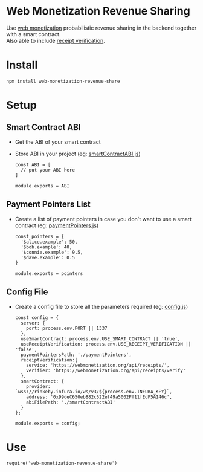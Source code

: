 # Web Monetization Revenue Sharing

Use [web monetization](https://webmonetization.org) probabilistic revenue sharing in the backend together with a smart contract. <br>
Also able to include [receipt verification](https://webmonetization.org/docs/receipt-verifier).

# Install
    
    npm install web-monetization-revenue-share

# Setup

## Smart Contract ABI
  - Get the ABI of your smart contract
  - Store ABI in your project (eg: [smartContractABI.js](https://github.com/Vivid-IOV-Labs/web-monetization-revenue-share/blob/master/smartContractABI.example.js))

        const ABI = [
          // put your ABI here
        ]

        module.exports = ABI    

## Payment Pointers List
  - Create a list of payment pointers in case you don't want to use a smart contract (eg: [paymentPointers.js](https://github.com/Vivid-IOV-Labs/web-monetization-revenue-share/blob/master/paymentPointers.js))

        const pointers = {
          '$alice.example': 50,
          '$bob.example': 40,
          '$connie.example': 9.5,
          '$dave.example': 0.5
        }

        module.exports = pointers

## Config File
  - Create a config file to store all the parameters required (eg: [config.js](https://github.com/Vivid-IOV-Labs/web-monetization-revenue-share/blob/master/config.example.js))

        const config = {
          server: {
            port: process.env.PORT || 1337
          },
          useSmartContract: process.env.USE_SMART_CONTRACT || 'true',
          useReceiptVerification: process.env.USE_RECEIPT_VERIFICATION || 'false',
          paymentPointersPath: './paymentPointers',
          receiptVerification:{ 
            service: 'https://webmonetization.org/api/receipts/',
            verifier: 'https://webmonetization.org/api/receipts/verify'
          },
          smartContract: {
            provider: `wss://rinkeby.infura.io/ws/v3/${process.env.INFURA_KEY}`,
            address: '0x99deC650eb882c522ef49a5002Ff11fEdF5A146c',
            abiFilePath: './smartContractABI'
          }
        };
      
        module.exports = config;


# Use

    require('web-monetization-revenue-share')

